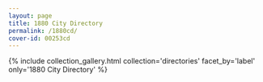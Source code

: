 ```yaml
---
layout: page
title: 1880 City Directory
permalink: /1880cd/
cover-id: 00253cd
---
```


{% include collection_gallery.html collection='directories' facet_by='label' only='1880 City Directory' %}
